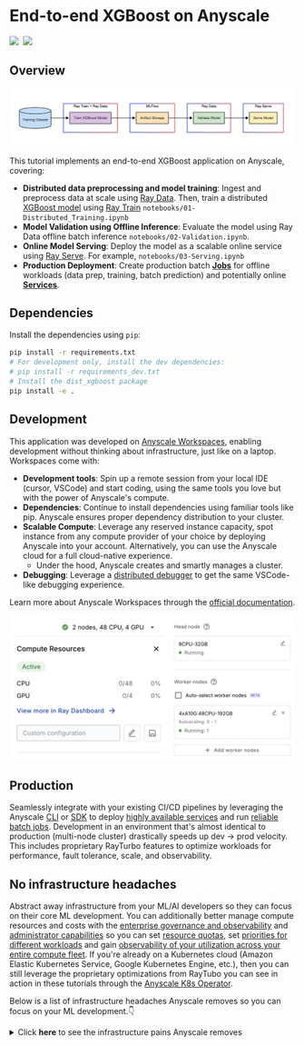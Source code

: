 # End-to-end XGBoost on Anyscale

<div align="left">
<a target="_blank" href="https://console.anyscale.com/"><img src="https://img.shields.io/badge/🚀 Run_on-Anyscale-9hf"></a>&nbsp;
<a href="https://github.com/anyscale/e2e-xgboost" role="button"><img src="https://img.shields.io/static/v1?label=&amp;message=View%20On%20GitHub&amp;color=586069&amp;logo=github&amp;labelColor=2f363d"></a>&nbsp;
</div>


## Overview

<div align="center">
  <img src="https://raw.githubusercontent.com/anyscale/e2e-xgboost/refs/heads/main/images/overview.png" width=800>
</div>

This tutorial implements an end-to-end XGBoost application on Anyscale, covering:


- **Distributed data preprocessing and model training**: Ingest and preprocess data at scale using [Ray Data](https://docs.ray.io/en/latest/data/data.html). Then, train a distributed [XGBoost model](https://xgboost.readthedocs.io/en/stable/python/index.html) using [Ray Train](https://docs.ray.io/en/latest/train/train.html) `notebooks/01-Distributed_Training.ipynb`
- **Model Validation using Offline Inference**: Evaluate the model using Ray Data offline batch inference `notebooks/02-Validation.ipynb`.
- **Online Model Serving**: Deploy the model as a scalable online service using [Ray Serve](https://docs.ray.io/en/latest/serve/index.html). For example, `notebooks/03-Serving.ipynb`
- **Production Deployment**: Create production batch [**Jobs**](https://docs.anyscale.com/platform/jobs/) for offline workloads (data prep, training, batch prediction) and potentially online [**Services**](https://docs.anyscale.com/platform/services/).


## Dependencies
Install the dependencies using `pip`:

```bash
pip install -r requirements.txt
# For development only, install the dev dependencies:
# pip install -r requirements_dev.txt
# Install the dist_xgboost package
pip install -e .
```

## Development

This application was developed on [Anyscale Workspaces](https://docs.anyscale.com/platform/workspaces/), enabling development without thinking about infrastructure, just like on a laptop. Workspaces come with:
- **Development tools**: Spin up a remote session from your local IDE (cursor, VSCode) and start coding, using the same tools you love but with the power of Anyscale's compute.
- **Dependencies**: Continue to install dependencies using familiar tools like pip. Anyscale ensures proper dependency distribution to your cluster.
- **Scalable Compute**: Leverage any reserved instance capacity, spot instance from any compute provider of your choice by deploying Anyscale into your account. Alternatively, you can use the Anyscale cloud for a full cloud-native experience.
  - Under the hood, Anyscale creates and smartly manages a cluster.
- **Debugging**: Leverage a [distributed debugger](https://docs.anyscale.com/platform/workspaces/workspaces-debugging/#distributed-debugger) to get the same VSCode-like debugging experience.

Learn more about Anyscale Workspaces through the [official documentation](https://docs.anyscale.com/platform/workspaces/).

<div align="center">
  <img src="https://raw.githubusercontent.com/anyscale/e2e-xgboost/refs/heads/main/images/compute.png" width=600>
</div>

## Production
Seamlessly integrate with your existing CI/CD pipelines by leveraging the Anyscale [CLI](https://docs.anyscale.com/reference/quickstart-cli) or [SDK](https://docs.anyscale.com/reference/quickstart-sdk) to deploy [highly available services](https://docs.anyscale.com/platform/services) and run [reliable batch jobs](https://docs.anyscale.com/platform/jobs). Development in an environment that's almost identical to production (multi-node cluster) drastically speeds up dev → prod velocity. This includes proprietary RayTurbo features to optimize workloads for performance, fault tolerance, scale, and observability.


## No infrastructure headaches
Abstract away infrastructure from your ML/AI developers so they can focus on their core ML development. You can additionally better manage compute resources and costs with the [enterprise governance and observability](https://www.anyscale.com/blog/enterprise-governance-observability) and [administrator capabilities](https://docs.anyscale.com/administration/overview) so you can set [resource quotas](https://docs.anyscale.com/reference/resource-quotas/), set [priorities for different workloads](https://docs.anyscale.com/administration/cloud-deployment/global-resource-scheduler) and gain [observability of your utilization across your entire compute fleet](https://docs.anyscale.com/administration/resource-management/telescope-dashboard).
If you're already on a Kubernetes cloud (Amazon Elastic Kubernetes Service, Google Kubernetes Engine, etc.), then you can still leverage the proprietary optimizations from RayTubo you can see in action in these tutorials through the [Anyscale K8s Operator](https://docs.anyscale.com/administration/cloud-deployment/kubernetes/).

Below is a list of infrastructure headaches Anyscale removes so you can focus on your ML development.👇

<details>
  <summary>Click <b>here</b> to see the infrastructure pains Anyscale removes</summary>

**🚀 1. Fast Workload Launch**
* With Kubernetes (Amazon Elastic Kubernetes Service/Google Kubernetes Engine), you must manually create a cluster before launching anything.
* This includes setting up VPCs, Identity and Access Management roles, node pools, autoscaling, etc.
* Anyscale handles all of this automatically-- you just define your job or endpoint and run it.

**⚙️ 2. No GPU Driver Hassles**
* Kubernetes requires you to install and manage Nvidia drivers and the device plugin for GPU workloads.
* On Anyscale, GPU environments just work—drivers, libraries, and runtime are pre-configured.

**📦 3. No KubeRay or CRD Management**
* Running Ray on K8s needs:
    * Installing KubeRay
    * Writing and maintaining custom YAML manifests
    * Managing Custom Resource Definitions
    * Tuning stateful sets and pod configs
* On Anyscale, this is all abstracted—you launch Ray clusters without writing a single YAML file.

**🧠 4. No Need to Learn K8s Internals**
* With Kubernetes, users must:
    * Inspect pods/logs
    * Navigate dashboards
    * Manually send http requests to Ray endpoints
* Anyscale users never touch pods. Everything is accessible through the CLI, SDK, or UI.

**💸 5. Spot Instance Handling Just Works**
* Kubernetes requires custom node pools and lifecycle handling for spot instance interruptions.
* With Anyscale, preemptible VMs are automatically managed with node draining and rescheduling.

</details>

<div></div>
